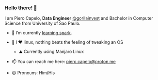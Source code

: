 ### Hello there! 👋

I am Piero Capelo, **Data Engineer** [@gorilainvest](https://github.com/gorilainvest) and Bachelor in Computer Science from University of Sao Paulo.

<!--
**opiero/opiero** is a ✨ _special_ ✨ repository because its `README.md` (this file) appears on your GitHub profile.

Here are some ideas to get you started:

- 🤔 I’m looking for help with ...
- 💬 Ask me about ...
-->
<!--
- 🔭 I’m currently working on a [simpler version of Lisp](https://github.com/opiero/my-very-own-lisp), following this [book](https://buildyourownlisp.com/).
-->
- 🌱 I’m currently [learning spark](https://pages.databricks.com/rs/094-YMS-629/images/LearningSpark2.0.pdf).
- 🐧 I ❤️ linux, nothing beats the feeling of tweaking an OS
  - ⛰️ Currently using Manjaro Linux
- 📫 You can reach me here: piero.capelo@proton.me

- 😄 Pronouns: Him/His

